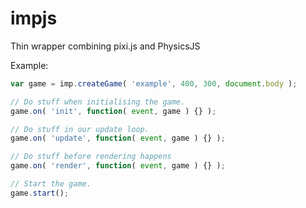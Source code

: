 impjs
=====

Thin wrapper combining pixi.js and PhysicsJS

Example:
```javascript
var game = imp.createGame( 'example', 400, 300, document.body );

// Do stuff when initialising the game.
game.on( 'init', function( event, game ) {} );

// Do stuff in our update loop.
game.on( 'update', function( event, game ) {} );

// Do stuff before rendering happens
game.on( 'render', function( event, game ) {} );

// Start the game.
game.start();

```
